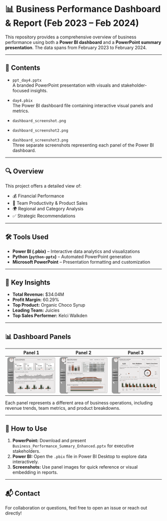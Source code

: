 # 📊 Business Performance Dashboard & Report (Feb 2023 – Feb 2024)

This repository provides a comprehensive overview of business performance using both a **Power BI dashboard** and a **PowerPoint summary presentation**. The data spans from February 2023 to February 2024.

---

## 📁 Contents

- `ppt_day4.pptx`  
  A branded PowerPoint presentation with visuals and stakeholder-focused insights.

- `day4.pbix`  
  The Power BI dashboard file containing interactive visual panels and metrics.

- `dashboard_screenshot.png`  
- `dashboard_screenshot2.png`  
- `dashboard_screenshot3.png`  
  Three separate screenshots representing each panel of the Power BI dashboard.

---

## 🔍 Overview

This project offers a detailed view of:

- 💰 Financial Performance  
- 👥 Team Productivity & Product Sales  
- 🌍 Regional and Category Analysis  
- ✅ Strategic Recommendations

---

## 🛠️ Tools Used

- **Power BI (.pbix)** – Interactive data analytics and visualizations  
- **Python (`python-pptx`)** – Automated PowerPoint generation  
- **Microsoft PowerPoint** – Presentation formatting and customization

---

## 🧠 Key Insights

- **Total Revenue:** $34.04M  
- **Profit Margin:** 60.29%  
- **Top Product:** Organic Choco Syrup  
- **Leading Team:** Juicies  
- **Top Sales Performer:** Kelci Walkden

---

## 📊 Dashboard Panels

| Panel 1 | Panel 2 | Panel 3 |
|--------|---------|---------|
| ![Panel 1](dashboard_screenshot.png) | ![Panel 2](dashboard_screenshot2.png) | ![Panel 3](dashboard_screenshot3.png) |

Each panel represents a different area of business operations, including revenue trends, team metrics, and product breakdowns.

---

## 📌 How to Use

1. **PowerPoint:** Download and present `Business_Performance_Summary_Enhanced.pptx` for executive stakeholders.  
2. **Power BI:** Open the `.pbix` file in Power BI Desktop to explore data interactively.  
3. **Screenshots:** Use panel images for quick reference or visual embedding in reports.

---

## 📬 Contact

For collaboration or questions, feel free to open an issue or reach out directly!

